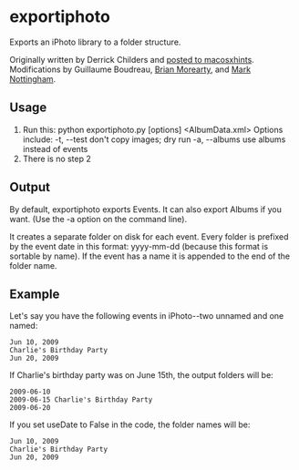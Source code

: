 exportiphoto
============

Exports an iPhoto library to a folder structure.

Originally written by Derrick Childers and 
[posted to macosxhints](http://www.macosxhints.com/article.php?story=20081108132735425).
Modifications by Guillaume Boudreau, 
[Brian Morearty](http://github.com/BMorearty), and
[Mark Nottingham](http://github.com/mnot).

Usage
-----

1. Run this:
        python exportiphoto.py [options] <AlbumData.xml> <destination dir>
   Options include:
        -t, --test       don't copy images; dry run
        -a, --albums     use albums instead of events
2. There is no step 2

Output
------

By default, exportiphoto exports Events.  It can also export Albums if you want.  (Use
the -a option on the command line).

It creates a separate folder on disk for each event.  Every folder is prefixed
by the event date in this format: yyyy-mm-dd (because this format is sortable by name).
If the event has a name it is appended to the end of the folder name.

Example
-------

Let's say you have the following events in iPhoto--two unnamed and one named:

    Jun 10, 2009
    Charlie's Birthday Party
    Jun 20, 2009

If Charlie's birthday party was on June 15th, the output folders will be:

    2009-06-10
    2009-06-15 Charlie's Birthday Party
    2009-06-20

If you set useDate to False in the code, the folder names will be:

    Jun 10, 2009
    Charlie's Birthday Party
    Jun 20, 2009
